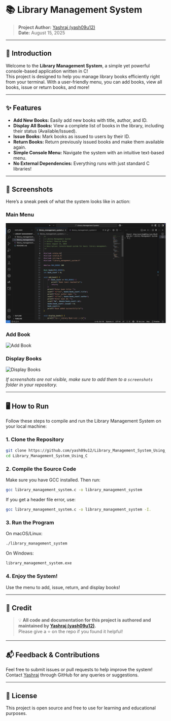 # 📚 Library Management System

> **Project Author:** [Yashraj (yash09u12)](https://github.com/yash09u12)  
> **Date:** August 15, 2025

---

## 🚀 Introduction

Welcome to the **Library Management System**, a simple yet powerful console-based application written in C!  
This project is designed to help you manage library books efficiently right from your terminal. With a user-friendly menu, you can add books, view all books, issue or return books, and more!

---

## ✨ Features

- **Add New Books:** Easily add new books with title, author, and ID.
- **Display All Books:** View a complete list of books in the library, including their status (Available/Issued).
- **Issue Books:** Mark books as issued to users by their ID.
- **Return Books:** Return previously issued books and make them available again.
- **Simple Console Menu:** Navigate the system with an intuitive text-based menu.
- **No External Dependencies:** Everything runs with just standard C libraries!

---

## 📸 Screenshots

Here’s a sneak peek of what the system looks like in action:

### Main Menu

![Main Menu](first.png)

### Add Book

![Add Book](https://raw.githubusercontent.com/yash09u12/Library_Management_System_Using_C/main/screenshots/add_book.png)

### Display Books

![Display Books](https://raw.githubusercontent.com/yash09u12/Library_Management_System_Using_C/main/screenshots/display_books.png)

*If screenshots are not visible, make sure to add them to a `screenshots` folder in your repository.*

---

## 🖥️ How to Run

Follow these steps to compile and run the Library Management System on your local machine:

### 1. **Clone the Repository**

```bash
git clone https://github.com/yash09u12/Library_Management_System_Using_C.git
cd Library_Management_System_Using_C
```

### 2. **Compile the Source Code**

Make sure you have GCC installed. Then run:

```bash
gcc library_management_system.c -o library_management_system
```

If you get a header file error, use:

```bash
gcc library_management_system.c -o library_management_system -I.
```

### 3. **Run the Program**

On macOS/Linux:

```bash
./library_management_system
```

On Windows:

```bash
library_management_system.exe
```

### 4. **Enjoy the System!**

Use the menu to add, issue, return, and display books!

---

## 🏅 Credit

> 💡 **All code and documentation for this project is authored and maintained by [Yashraj (yash09u12)](https://github.com/yash09u12).**  
> Please give a ⭐ on the repo if you found it helpful!

---

## 📬 Feedback & Contributions

Feel free to submit issues or pull requests to help improve the system!  
Contact [Yashraj](https://github.com/yash09u12) through GitHub for any queries or suggestions.

---

## 📝 License

This project is open source and free to use for learning and educational purposes.

